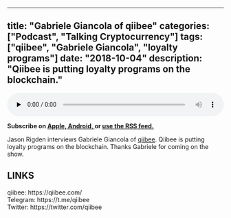 
---
title: "Gabriele Giancola of qiibee"
categories: ["Podcast", "Talking Cryptocurrency"]
tags: ["qiibee", "Gabriele Giancola", "loyalty programs"]
date: "2018-10-04"
description: "Qiibee is putting loyalty programs on the blockchain."
---
<p>
<audio controls="" preload="none" style="width:100%;">
  <source src="http://traffic.libsyn.com/talkingcryptocurrency/TalkingCryptocurrency_052.mp3" type="audio/mpeg">
Your browser does not support the audio element.
</audio>
</p>


<p>
<strong>
Subscribe on 
        <a href="https://itunes.apple.com/us/podcast/talking-cryptocurrency/id1388099603?mt=2app=podcast">
            Apple,
        </a>
        <a href="https://www.google.com/podcasts?feed=aHR0cDovL3RhbGtpbmdjcnlwdG9jdXJyZW5jeS5saWJzeW4uY29tL3Jzcw%3D%3D">
          Android,
        </a>
        or
        <a href="http://talkingcryptocurrency.libsyn.com/rss">
          use the RSS feed.
         </a>
</strong>
</p>

	
	
Jason Rigden interviews Gabriele Giancola of <a href="https://qiibee.com">qiibee</a>. Qiibee is putting loyalty programs on the blockchain. Thanks Gabriele for coming on the show.

<h2>LINKS</h2>
qiibee: https://qiibee.com/<br>
Telegram: https://t.me/qiibee<br>
Twitter: https://twitter.com/qiibee<br>

<br>


